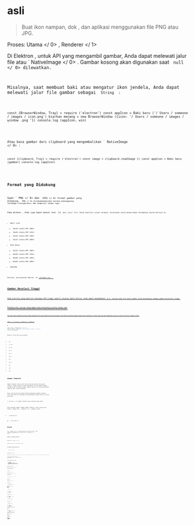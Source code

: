 # asli

> Buat ikon nampan, dok , dan aplikasi menggunakan file PNG atau JPG.

Proses:  Utama </ 0> ,  Renderer </ 1></p> 

Di Elektron , untuk API yang mengambil gambar, Anda dapat melewati jalur file atau ` NativeImage </ 0> . Gambar kosong akan digunakan saat <code> null </ 0> dilewatkan.</p>

<p>Misalnya, saat membuat baki atau mengatur ikon jendela, Anda dapat melewati jalur file gambar sebagai <code> String </ 0> :</p>

<pre><code class="javascript">const {BrowserWindow, Tray} = require ('electron') const appIcon = Baki baru ('/ Users / someone / images / icon.png') biarkan menang = new BrowserWindow ({icon: '/ Users / someone / images / window .png '}) console.log (appIcon, win)
`</pre> 

Atau baca gambar dari clipboard yang mengembalikan ` NativeImage </ 0> :</p>

<pre><code class="javascript">const {clipboard, Tray} = require ('electron') const image = clipboard.readImage () const appIcon = Baki baru (gambar) console.log (appIcon)
`</pre> 

## Format yang Didukung

Saat ` PNG </ 0> dan <code> JPEG </ 0> format gambar yang didukung. <code> PNG </ 0> direkomendasikan karena dukungannya terhadap transparansi dan kompresi tanpa rugi.</p>

<p>Pada Windows , Anda juga dapat memuat ikon <code> ICO </ 0> dari jalur file. Untuk kualitas visual terbaik, disarankan untuk menyertakan setidaknya ukuran berikut di:</p>

<ul>
<li>Small icon

<ul>
<li>16x16 (skala DPI 100%)</li>
<li>20x20 (skala DPI 125%)</li>
<li>24x24 (skala DPI 150%)</li>
<li>32x32 (skala DPI 200%)</li>
</ul></li>
<li>Ikon besar

<ul>
<li>32x32 (skala DPI 100%)</li>
<li>40x40 (skala DPI 125%)</li>
<li>48x48 (skala DPI 150%)</li>
<li>64x64 (skala DPI 200%)</li>
</ul></li>
<li>256x256</li>
</ul>

<p>Periksa <em> persyaratan Ukuran </ 0> di <a href="https://msdn.microsoft.com/en-us/library/windows/desktop/dn742485(v=vs.85).aspx"> artikel ini </ 1> .</p>

<h2>Gambar Resolusi Tinggi</h2>

<p>Pada platform yang memiliki dukungan DPI tinggi seperti display Apple Retina, Anda dapat menambahkan <code> @ 2x </ 0> setelah nama file dasar gambar untuk menandainya sebagai gambar beresolusi tinggi.</p>

<p>Misalnya jika <code> icon.png </ 0> adalah gambar normal yang memiliki resolusi standar, maka
 <code> icon@2x.png </ 0> akan diperlakukan sebagai gambar beresolusi tinggi yang memiliki densitas DPI ganda .</p>

<p>Jika Anda ingin mendukung display dengan kepadatan DPI yang berbeda pada saat bersamaan, Anda dapat meletakkan gambar dengan ukuran berbeda di folder yang sama dan menggunakan nama file tanpa sufiks DPI. Sebagai contoh:</p>

<pre><code class="text">gambar / ├── icon.png ├── icon@2x.png └── icon@3x.png
`</pre> 

```javascript
const {Tray} = membutuhkan ('elektron')
biarkan appIcon = Baki baru ('/Users/someone /images / icon.png')
console.log (appIcon)
```

Menyusul sufiks DPI juga didukung:

* `@1x`
* `@ 1.25x`
* `@1.33x`
* `@1.4x`
* `@1.5x`
* `@1.8x`
* `@2x`
* `@2.5x`
* `@3x`
* `@4x`
* `@5x`

## Gambar Template

Gambar template terdiri dari warna hitam dan bening (dan alpha channel). Gambar template tidak dimaksudkan untuk dijadikan gambar standalone dan biasanya dicampur dengan konten lain untuk menciptakan tampilan akhir yang diinginkan.

Kasus yang paling umum adalah dengan menggunakan gambar template untuk ikon menu bar sehingga bisa menyesuaikan dengan menu bar terang dan gelap.

** Catatan: </ 0> Gambar template hanya didukung pada macOS .</p> 

Untuk menandai gambar sebagai gambar template, nama filenya harus diakhiri dengan kata ` Template </ 0> . Sebagai contoh:</p>

<ul>
<li><code>xxxTemplate.png`</li> 

* `xxxTemplate@2x.png`</ul> 

## Metode

Itu ` gambar asli </ 0> modul memiliki metode berikut, yang semuanya mengembalikan instance dari <code> NativeImage </ 0> kelas:</p>

<h3><code>gambar asli.membuat kosong()`</h3> 

Mengembalikan ` gambar asli </ 0></p>

<p>Membuat instance < ID > NativeImage </ 0> kosong .</p>

<h3><code>nativeImage.createFromPath(jalur)`</h3> 

* ` path </ 0>  String</li>
</ul>

<p>Mengembalikan <code> gambar asli </ 0></p>

<p>Membuat instance <code>NativeImage` baru dari sebuah file yang berada di `path`. Metode ini mengembalikan gambar kosong jika ` path </ 0> tidak ada, tidak bisa dibaca, atau bukan gambar yang valid.</p>

<pre><code class="javascript">const nativeImage = require('elektron').nativeImage

let image = nativeImage.createFromPath('/Users/somebody/images/icon.png')
console.log(gambar)
`</pre> 
 ### `nativeImage.createFromBuffer(buffer[, pilihan])`
 
 * `penyangga` [Buffer](https://nodejs.org/api/buffer.html#buffer_class_buffer)
 * `pilihan`Objek (opsional)  *` width ` Integer (opsional) - Diperlukan untuk buffer bitmap. *`height` Integer (opsional) - Diperlukan untuk buffer bitmap. *`faktor skala`dua kali lipat (opsional) - Default ke 1.0.
 
 Mengembalikan ` gambar asli </ 0></p>

<p>Membuat contoh<code>gambar baru` baru dari `penyangga`.
 
 ### `gambar asli.buatdaridataURL(dataURL)`
 
 * ` dataURL ` tali
 
 Mengembalikan ` gambar asli </ 0></p>

<p>Menciptakan yang baru <code>Gambar Asli` contoh dari `dataURL`.
 
 ## Kelas: Gambar asli
 
 > Bungkus gambar seperti tray, dock , dan ikon aplikasi.
 
 Proses:  Utama </ 0> ,  Renderer </ 1></p> 
 
 ### Metode Instance
 
 Metode berikut tersedia pada contoh kelas ` Gambar asli`:
 
 #### `gambar.untukPng([options])`
 
 * `pilihan` Objek (opsional)  *`faktor skala` Dua kali lipat (opsional) - Default ke 1.0.
 
 Mengembalikan `Penyangga` - A [ Penyangga](https://nodejs.org/api/buffer.html#buffer_class_buffer)berisi data yang dikodekan` PNG </ 0>.</p>

<h4><code>image.toJPEG(quality)`</h4> 
 
 * `quality` Integer (**required**) - Between 0 - 100.
 
 Returns `Buffer` - A [Buffer](https://nodejs.org/api/buffer.html#buffer_class_buffer) that contains the image's `JPEG` encoded data.
 
 #### `image.toBitmap([options])`
 
 * `pilihan` Objek (opsional)  *`faktor skala` Dua kali lipat (opsional) - Default ke 1.0.
 
 Returns `Buffer` - A [Buffer](https://nodejs.org/api/buffer.html#buffer_class_buffer) that contains a copy of the image's raw bitmap pixel data.
 
 #### `image.toDataURL([options])`
 
 * `pilihan` Objek (opsional)  *`faktor skala` Dua kali lipat (opsional) - Default ke 1.0.
 
 Returns `String` - The data URL of the image.
 
 #### `image.getBitmap([options])`
 
 * `pilihan` Objek (opsional)  *`faktor skala` Dua kali lipat (opsional) - Default ke 1.0.
 
 Returns `Buffer` - A [Buffer](https://nodejs.org/api/buffer.html#buffer_class_buffer) that contains the image's raw bitmap pixel data.
 
 The difference between `getBitmap()` and `toBitmap()` is, `getBitmap()` does not copy the bitmap data, so you have to use the returned Buffer immediately in current event loop tick, otherwise the data might be changed or destroyed.
 
 #### `image.getNativeHandle()` *macOS*
 
 Returns `Buffer` - A [Buffer](https://nodejs.org/api/buffer.html#buffer_class_buffer) that stores C pointer to underlying native handle of the image. On macOS, a pointer to `NSImage` instance would be returned.
 
 Perhatikan bahwa pointer kembali adalah pointer lemah untuk gambar asli yang mendasari bukan salinan, sehingga Anda * harus </ 0> memastikan bahwa terkait dengan ` nativeImage </ 1> contoh disimpan di sekitar.</p>

<h4><code>image.isEmpty()`</h4> 
 
 Returns `Boolean` - Whether the image is empty.
 
 #### `image.getSize()`
 
 Mengembalikan ` Ukuran </ 0></p>

<h4><code>image.setTemplateImage(option)`</h4> 
 
 * `option` Boolean
 
 Menandai gambar sebagai gambar template.
 
 #### `image.isTemplateImage()`
 
 Returns `Boolean` - Whether the image is a template image.
 
 #### `image.crop(rect)`
 
 * `rect` [Rectangle](structures/rectangle.md) - The area of the image to crop
 
 Returns `NativeImage` - The cropped image.
 
 #### `gambar.mengubah ukuran (pilihan)`
 
 * ` pilihan </ 0> Objek
  * <code> lebar </ 0>  Integer (opsional) - Default ke lebar gambar.
 * <code> tinggi </ 0>  bilangan bulat (opsional) - Default ke tinggi gambar
  * <code> kualitas </ 0>  String (opsional) - Kualitas gambar mengubah ukuran yang diinginkan.
   Nilai yang mungkin <code> bagus </ 0> , <code> lebih baik </ 0> atau <code> terbaik </ 0> . Defaultnya adalah <code> terbaik </ 0> .
   Nilai ini mengekspresikan kualitas / kecepatan tradeoff yang diinginkan. Mereka diterjemahkan
    ke dalam metode algoritma khusus yang bergantung pada kemampuan
    (CPU, GPU) dari platform yang mendasarinya. Ada kemungkinan ketiga metode
    dipetakan ke algoritma yang sama pada platform tertentu.</li>
</ul>

<p>Mengembalikan <code> gambar asli </ 0> - gambar ukurannya.</p>

<p>Jika hanya <code> tinggi </ 0> atau <code> lebar</ 0> </ 0> yang ditentukan maka rasio aspek saat ini akan dipertahankan dalam gambar ukurannya.</p>

<h4><code>image.getAspectRatio()`</h4> 
  Mengembalikan ` mengapung </ 0> - Rasio aspek gambar.</p>

<h4><code>image.addRepresentation(options)`</h4> 
  
  * `options` Object * `scaleFactor` Double - The scale factor to add the image representation for. * `width` Integer (optional) - Defaults to 0. Required if a bitmap buffer is specified as `buffer`. * `height` Integer (optional) - Defaults to 0. Required if a bitmap buffer is specified as `buffer`. * `buffer` Buffer (optional) - The buffer containing the raw image data. * `dataURL` String (optional) - The data URL containing either a base 64 encoded PNG or JPEG image.
  
  Add an image representation for a specific scale factor. This can be used to explicitly add different scale factor representations to an image. This can be called on empty images.